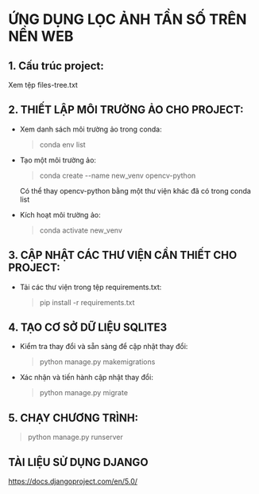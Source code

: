# ỨNG DỤNG LỌC ẢNH TẦN SỐ TRÊN NỀN WEB

## 1. Cấu trúc project:

Xem tệp files-tree.txt

## 2. THIẾT LẬP MÔI TRƯỜNG ẢO CHO PROJECT:

- Xem danh sách môi trường ảo trong conda:

  > conda env list

- Tạo một môi trường ảo:

  > conda create --name new_venv opencv-python

  Có thể thay opencv-python bằng một thư viện khác đã có trong conda list

- Kích hoạt môi trường ảo:
  > conda activate new_venv

## 3. CẬP NHẬT CÁC THƯ VIỆN CẦN THIẾT CHO PROJECT:

- Tải các thư viện trong tệp requirements.txt:
  > pip install -r requirements.txt

## 4. TẠO CƠ SỞ DỮ LIỆU SQLITE3

- Kiểm tra thay đổi và sẵn sàng để cập nhật thay đổi:
  > python manage.py makemigrations
- Xác nhận và tiến hành cập nhật thay đổi:
  > python manage.py migrate

## 5. CHẠY CHƯƠNG TRÌNH:

> python manage.py runserver

## TÀI LIỆU SỬ DỤNG DJANGO

<https://docs.djangoproject.com/en/5.0/>
